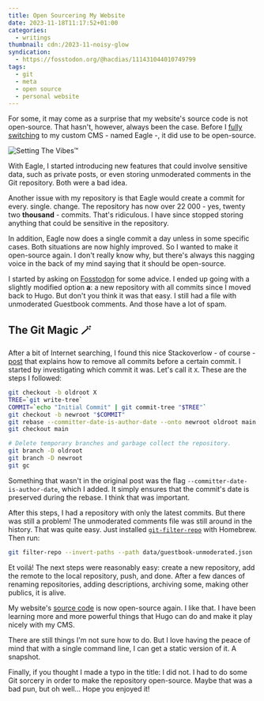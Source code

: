 ```yaml
---
title: Open Sourcering My Website
date: 2023-11-18T11:17:52+01:00
categories:
  - writings
thumbnail: cdn:/2023-11-noisy-glow
syndication:
  - https://fosstodon.org/@hacdias/111431044010749799
tags:
  - git
  - meta
  - open source
  - personal website
---
```


For some, it may come as a surprise that my website's source code is not open-source. That hasn't, however, always been the case. Before I [fully switching](/2021/11/19/farewell-hugo-hello-eagle/) to my custom CMS - named Eagle -, it did use to be open-source.

<!--more-->

![Setting The Vibes™](cdn:/2023-11-noisy-glow)

With Eagle, I started introducing new features that could involve sensitive data, such as private posts, or even storing unmoderated comments in the Git repository. Both were a bad idea.

Another issue with my repository is that Eagle would create a commit for every. single. change. The repository has now over 22 000 - yes, twenty two **thousand** - commits. That's ridiculous. I have since stopped storing anything that could be sensitive in the repository.

In addition, Eagle now does a single commit a day unless in some specific cases. Both situations are now highly improved. So I wanted to make it open-source again. I don't really know why, but there's always this nagging voice in the back of my mind saying that it should be open-source.

I started by asking on [Fosstodon](https://fosstodon.org/@hacdias/111348601666828039) for some advice. I ended up going with a slightly modified option **a**: a new repository with all commits since I moved back to Hugo. But don't you think it was that easy. I still had a file with unmoderated Guestbook comments. And those have a lot of spam.

## The Git Magic 🪄

After a bit of Internet searching, I found this nice Stackoverlow - of course - [post](https://stackoverflow.com/questions/3063097/remove-commits-before-specific-commit) that explains how to remove all commits before a certain commit. I started by investigating which commit it was. Let's call it `X`. These are the steps I followed:


```bash
git checkout -b oldroot X
TREE=`git write-tree`
COMMIT=`echo "Initial Commit" | git commit-tree "$TREE"`
git checkout -b newroot "$COMMIT"
git rebase --committer-date-is-author-date --onto newroot oldroot main
git checkout main

# Delete temporary branches and garbage collect the repository.
git branch -D oldroot
git branch -D newroot
git gc
```

Something that wasn't in the original post was the flag `--committer-date-is-author-date`, which I added. It simply ensures that the commit's date is preserved during the rebase. I think that was important.

After this steps, I had a repository with only the latest commits. But there was still a problem! The unmoderated comments file was still around in the history. That was quite easy. Just installed [`git-filter-repo`](https://github.com/newren/git-filter-repo) with Homebrew. Then run:

```bash
git filter-repo --invert-paths --path data/guestbook-unmoderated.json
```

Et voilá! The next steps were reasonably easy: create a new repository, add the remote to the local repository, push, and done. After a few dances of renaming repositories, adding descriptions, archiving some, making other publics, it is alive.

My website's [source code](https://github.com/hacdias/hacdias.com) is now open-source again. I like that. I have been learning more and more powerful things that Hugo can do and make it play nicely with my CMS.

There are still things I'm not sure how to do. But I love having the peace of mind that with a single command line, I can get a static version of it. A snapshot.

Finally, if you thought I made a typo in the title: I did not. I had to do some Git sorcery in order to make the repository open-source. Maybe that was a bad pun, but oh well... Hope you enjoyed it!
